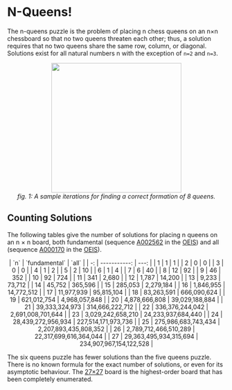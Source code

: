 # N-Queens!
The n-queens puzzle is the problem of placing n chess queens on an n×n chessboard so that no two queens threaten each other; thus, a solution requires that no two queens share the same row, column, or diagonal. Solutions exist for all natural numbers n with the exception of `n=2` and `n=3`.

<p align="center">
  <img width="300" src="https://upload.wikimedia.org/wikipedia/commons/1/1f/Eight-queens-animation.gif"></br>
  <i>fig. 1: A sample iterations for finding a correct formation of 8 queens.</i>
</p>

## Counting Solutions
The following tables give the number of solutions for placing n queens on an n × n board, both fundamental (sequence [A002562](https://oeis.org/A002562) in the [OEIS](https://en.wikipedia.org/wiki/On-Line_Encyclopedia_of_Integer_Sequences)) and all (sequence [A000170](https://oeis.org/A000170) in the [OEIS](https://en.wikipedia.org/wiki/On-Line_Encyclopedia_of_Integer_Sequences)).

<p align="center">
  | `n` | `fundamental` | `all` |
  | -: | -----------: | ---: |
  | 1 | 1 | 1 |
  | 2 | 0 | 0 |
  | 3 | 0 | 0 |
  | 4 | 1 | 2 |
  | 5 | 2 | 10 |
  | 6 | 1 | 4 |
  | 7 | 6 | 40 |
  | 8 | 12 | 92 |
  | 9 | 46 | 352 |
  | 10 | 92 | 724 |
  | 11 | 341 | 2,680 |
  | 12 | 1,787 | 14,200 |
  | 13 | 9,233 | 73,712 |
  | 14 | 45,752 | 365,596 |
  | 15 | 285,053 | 2,279,184 |
  | 16 | 1,846,955 | 14,772,512 |
  | 17 | 11,977,939 | 95,815,104 |
  | 18 | 83,263,591 | 666,090,624 |
  | 19 | 621,012,754 | 4,968,057,848 |
  | 20 | 4,878,666,808 | 39,029,188,884 |
  | 21 | 39,333,324,973 | 314,666,222,712 |
  | 22 | 336,376,244,042 | 2,691,008,701,644 |
  | 23 | 3,029,242,658,210 | 24,233,937,684,440 |
  | 24 | 28,439,272,956,934 | 227,514,171,973,736 |
  | 25 | 275,986,683,743,434 | 2,207,893,435,808,352 |
  | 26 | 2,789,712,466,510,289 | 22,317,699,616,364,044 |
  | 27 | 29,363,495,934,315,694 | 234,907,967,154,122,528 |
</p>

The six queens puzzle has fewer solutions than the five queens puzzle.
There is no known formula for the exact number of solutions, or even for its asymptotic behaviour. The [27×27](https://github.com/preusser/q27) board is the highest-order board that has been completely enumerated.
